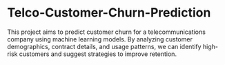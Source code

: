 # Telco-Customer-Churn-Prediction
This project aims to predict customer churn for a telecommunications company using machine learning models. By analyzing customer demographics, contract details, and usage patterns, we can identify high-risk customers and suggest strategies to improve retention.
